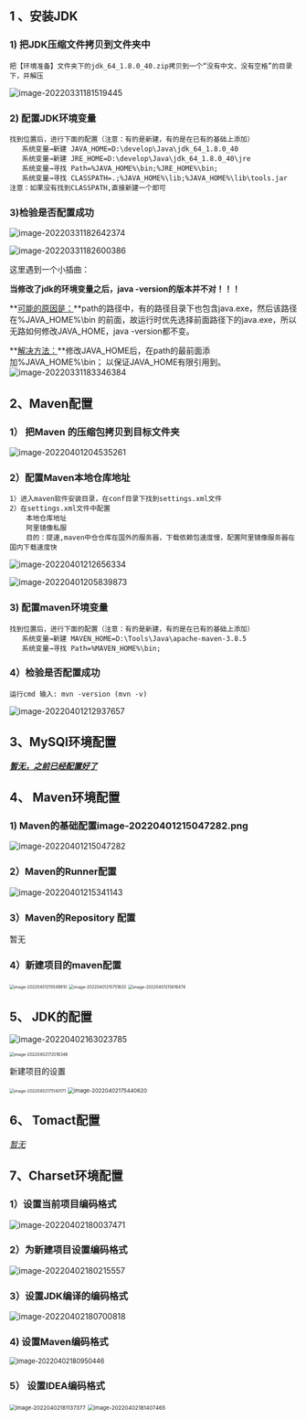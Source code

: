

## 1  、安装JDK

### 1) 把JDK压缩文件拷贝到文件夹中

```properties
把【环境准备】文件夹下的jdk_64_1.8.0_40.zip拷贝到一个“没有中文、没有空格”的目录下，并解压
```

![image-20220331181519445](https://github.com/zhangsandegel/Graduation-project/blob/main/Tools/images/image-20220331181519445.png)

### 2) 配置JDK环境变量

```properties
找到位置后，进行下面的配置（注意：有的是新建，有的是在已有的基础上添加）
   系统变量→新建 JAVA_HOME=D:\develop\Java\jdk_64_1.8.0_40
   系统变量→新建 JRE_HOME=D:\develop\Java\jdk_64_1.8.0_40\jre
   系统变量→寻找 Path=%JAVA_HOME%\bin;%JRE_HOME%\bin;
   系统变量→寻找 CLASSPATH=.;%JAVA_HOME%\lib;%JAVA_HOME%\lib\tools.jar
注意：如果没有找到CLASSPATH,直接新建一个即可
```

### 3)检验是否配置成功
![image-20220331182642374](https://github.com/zhangsandegel/Graduation-project/blob/main/Tools/images/image-20220331182642374.png)


![image-20220331182600386](https://github.com/zhangsandegel/Graduation-project/blob/main/Tools/images/image-20220331182600386.png)

这里遇到一个小插曲：

**当修改了jdk的环境变量之后，java -version的版本并不对！！！**

**<u>可能的原因是：</u>**path的路径中，有的路径目录下也包含java.exe，然后该路径在%JAVA_HOME%\bin 的前面，故运行时优先选择前面路径下的java.exe，所以无路如何修改JAVA_HOME，java -version都不变。

**<u>解决方法：</u>**修改JAVA_HOME后，在path的最前面添加%JAVA_HOME%\bin； 以保证JAVA_HOME有限引用到。
![image-20220331183346384](https://github.com/zhangsandegel/Graduation-project/blob/main/Tools/images/image-20220331183346384.png)

## 2、Maven配置

### 1） 把Maven 的压缩包拷贝到目标文件夹

![image-20220401204535261](https://github.com/zhangsandegel/Graduation-project/blob/main/Tools/images/image-20220401204535261.png)

###  2）配置Maven本地仓库地址



```properties
1）进入maven软件安装目录，在conf目录下找到settings.xml文件
2）在settings.xml文件中配置
 	本地仓库地址
 	阿里镜像私服
 	目的：提速,maven中仓仓库在国外的服务器，下载依赖包速度慢，配置阿里镜像服务器在国内下载速度快
```

![image-20220401212656334](https://github.com/zhangsandegel/Graduation-project/blob/main/Tools/images/image-20220401212656334.png)

![image-20220401205839873](https://github.com/zhangsandegel/Graduation-project/blob/main/Tools/images/image-20220401205839873.png)

### 3) 配置maven环境变量

```
找到位置后，进行下面的配置（注意：有的是新建，有的是在已有的基础上添加）
   系统变量→新建 MAVEN_HOME=D:\Tools\Java\apache-maven-3.8.5
   系统变量→寻找 Path=%MAVEN_HOME%\bin;
```

### 4）检验是否配置成功

```properties
运行cmd 输入: mvn -version (mvn -v)
```

![image-20220401212937657](https://github.com/zhangsandegel/Graduation-project/blob/main/Tools/images/image-20220401212937657.png)

##  3、MySQl环境配置

***<u>暂无，之前已经配置好了</u>***

## 4、 Maven环境配置

### 1) Maven的基础配置image-20220401215047282.png
![image-20220401215047282](https://github.com/zhangsandegel/Graduation-project/blob/main/Tools/images/image-20220401215047282.png)

### 2）Maven的Runner配置
![image-20220401215341143](https://github.com/zhangsandegel/Graduation-project/blob/main/Tools/images/image-20220401215341143.png)

### 3）Maven的Repository 配置

暂无

### 4）新建项目的maven配置

<img src="C:\Users\zy\AppData\Roaming\Typora\typora-user-images\image-20220401215549810.png" alt="image-20220401215549810" style="zoom:50%;" />

<img src="C:\Users\zy\AppData\Roaming\Typora\typora-user-images\image-20220401215751620.png" alt="image-20220401215751620" style="zoom:50%;" />

<img src="C:\Users\zy\AppData\Roaming\Typora\typora-user-images\image-20220401215816474.png" alt="image-20220401215816474" style="zoom: 50%;" />

## 5、 JDK的配置

![image-20220402163023785](C:\Users\zy\AppData\Roaming\Typora\typora-user-images\image-20220402163023785.png)

<img src="C:\Users\zy\AppData\Roaming\Typora\typora-user-images\image-20220402172016346.png" alt="image-20220402172016346" style="zoom:50%;" />

新建项目的设置

<img src="C:\Users\zy\AppData\Roaming\Typora\typora-user-images\image-20220402175140171.png" alt="image-20220402175140171" style="zoom:50%;" />

<img src="C:\Users\zy\AppData\Roaming\Typora\typora-user-images\image-20220402175440620.png" alt="image-20220402175440620" style="zoom:67%;" />



## 6、 Tomact配置

*<u>暂无</u>*



## 7、Charset环境配置

### 1）设置当前项目编码格式

![image-20220402180037471](C:\Users\zy\AppData\Roaming\Typora\typora-user-images\image-20220402180037471.png)

### 2）为新建项目设置编码格式

![image-20220402180215557](C:\Users\zy\AppData\Roaming\Typora\typora-user-images\image-20220402180215557.png)

### 3）设置JDK编译的编码格式

![image-20220402180700818](C:\Users\zy\AppData\Roaming\Typora\typora-user-images\image-20220402180700818.png)

### 4) 设置Maven编码格式

<img src="C:\Users\zy\AppData\Roaming\Typora\typora-user-images\image-20220402180950446.png" alt="image-20220402180950446" style="zoom:80%;" />

### 5） 设置IDEA编码格式

<img src="C:\Users\zy\AppData\Roaming\Typora\typora-user-images\image-20220402181137377.png" alt="image-20220402181137377" style="zoom:67%;" />

<img src="C:\Users\zy\AppData\Roaming\Typora\typora-user-images\image-20220402181407465.png" alt="image-20220402181407465" style="zoom:67%;" />
